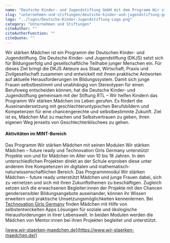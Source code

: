 ```yaml
---
name: "Deutsche Kinder- und Jugendstiftung GmbH mit dem Programm Wir stärken Mädchen"
slug: "unternehmen-und-stiftungen/deutsche-kinder-und-jugendstiftung-gmbh"
logo: "../logos/Deutsche-Kinder-Jugendstiftung-Logo.png"
category: "Unternehmen und Stiftungen"
citeAuthor: ""
citeAuthorFunction: ""
citeQuote: ""
---
```


Wir stärken Mädchen ist ein Programm der Deutschen Kinder- und Jugendstiftung. Die Deutsche Kinder- und Jugendstiftung (DKJS) setzt sich für Bildungserfolg und gesellschaftliche Teilhabe junger Menschen ein. Für dieses Ziel bringt die DKJS Akteure aus Staat, Wirtschaft, Praxis und Zivilgesellschaft zusammen und entwickelt mit ihnen praktische Antworten auf aktuelle Herausforderungen im Bildungssystem. Damit sich junge Frauen selbstbestimmt und unabhängig von Stereotypen für einen Berufsweg entscheiden können, hat die Deutsche Kinder- und Jugendstiftung gemeinsam mit der Stiftung RTL – Wir helfen Kindern das Programm Wir stärken Mädchen ins Leben gerufen. Es fördert die Auseinandersetzung mit geschlechteruntypischen Berufsbildern und Kompetenzen für eine chancengerechte und selbstbestimmte Zukunft. Ziel ist es, Mädchen Mut zu machen und Selbstvertrauen zu geben, ihren eigenen Weg jenseits von Geschlechterklischees zu gehen.

#### Aktivitäten im MINT-Bereich

Das Programm Wir stärken Mädchen mit seinen Modulen Wir stärken Mädchen – future ready und Technovation Girls Germany unterstützt Projekte von und für Mädchen im Alter von 10 bis 18 Jahren. In den unterschiedlichen Projekten direkt an der Schule erproben diese unter anderem ihre Kompetenzen im digitalen und mathematisch-naturwissenschaftlichen Bereich. Das Programmmodul Wir stärken Mädchen – future ready unterstützt Mädchen und junge Frauen dabei, sich zu vernetzen und sich mit ihren Zukunftsthemen zu beschäftigen. Zugleich setzen sich die erwachsenen Begleiter:innen der Projekte mit den Chancen gendersensibler Bildungsangebote auseinander, können ihr Wissen erweitern und praktische Umsetzungsmöglichkeiten kennenlernen. Bei [Technovation Girls Germany](https://www.technovationchallenge.de/) finden Mädchen mit Hilfe von selbstentwickelten Apps Lösungen für soziale und ökologische Herausforderungen in ihrer Lebenswelt. In beiden Modulen werden die Mädchen von Mentor:innen bei ihren Projekten begleitet und unterstützt.

[www.wir-staerken-maedchen.de](https://www.wir-staerken-maedchen.de/)
